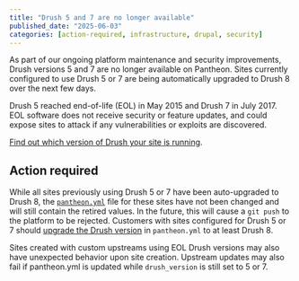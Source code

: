 ```yaml
---
title: "Drush 5 and 7 are no longer available"
published_date: "2025-06-03"
categories: [action-required, infrastructure, drupal, security]
---
```


As part of our ongoing platform maintenance and security improvements, Drush versions 5 and 7 are no longer available on Pantheon. Sites currently configured to use Drush 5 or 7 are being automatically upgraded to Drush 8 over the next few days.

Drush 5 reached end-of-life (EOL) in May 2015 and Drush 7 in July 2017. EOL software does not receive security or feature updates, and could expose sites to attack if any vulnerabilities or exploits are discovered.

[Find out which version of Drush your site is running](/guides/drush/drush-versions#verify-current-drush-version-interacting-with-your-drupal-site).

## Action required

While all sites previously using Drush 5 or 7 have been auto-upgraded to Drush 8, the [`pantheon.yml`](/pantheon-yml) file for these sites have not been changed and will still contain the retired values. In the future, this will cause a `git push` to the platform to be rejected. Customers with sites configured for Drush 5 or 7 should [upgrade the Drush version](/guides/drush) in `pantheon.yml` to at least Drush 8.

Sites created with custom upstreams using EOL Drush versions may also have unexpected behavior upon site creation. Upstream updates may also fail if pantheon.yml is updated while `drush_version` is still set to 5 or 7.
